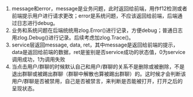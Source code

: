1. message和error，message是业务问题，此时返回给前端，用作f12检测或者前端提示用户进行请求更改；error是系统问题，不应该返回给前端，后端通过日志进行debug。
2. 业务和系统问题在后端统统用zlog.Error()进行记录，方便debug；普通日志用zlog.Debug()进行记录。后续考虑加zlog.Trace()。
3. service层返回message, data, ret，其中message是返回给前端的提示，data是返回给前端的数据，ret是鉴别是否service成功的状态值，0为service调用成功，1为调用失败
4. 当点击用户/群聊的时候默认自己和用户/群聊的关系不是删除或被删除，不是退出群聊或被踢出群聊（群聊中解散也算被踢出群聊）的。这时候才会判断该用户/群聊是否被禁用，自己是否被禁言，来判断是否能被打开，打开之后的呈现状态。